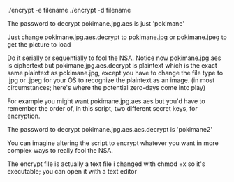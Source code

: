 ./encrypt -e filename 
./encrypt -d filename

The password to decrypt pokimane.jpg.aes is just 'pokimane'

Just change pokimane.jpg.aes.decrypt to pokimane.jpg or pokimane.jpeg to get the picture to load

Do it serially or sequentially to fool the NSA. Notice now pokimane.jpg.aes is ciphertext but pokimane.jpg.aes.decrypt is plaintext which is the exact same plaintext as pokimane.jpg, except you have to change the file type to .jpg or .jpeg for your OS to recognize the plaintext as an image. (in most circumstances; here's where the potential zero-days come into play)

For example you might want pokimane.jpg.aes.aes but you'd have to remember the order of, in this script, two different secret keys, for encryption.

The password to decrypt pokimane.jpg.aes.aes.decrypt is 'pokimane2'

You can imagine altering the script to encrypt whatever you want in more complex ways to really fool the NSA.

The encrypt file is actually a text file i changed with chmod +x so it's executable; you can open it with a text editor
